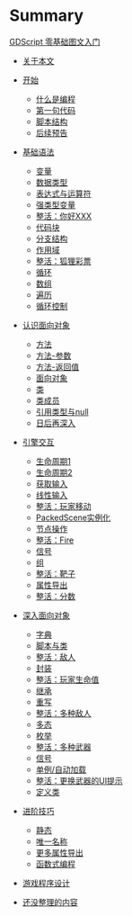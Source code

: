 # Summary

[GDScript 零基础图文入门](./GDScript.md)
- [关于本文](./ABOUT.md)
- [开始](./Part1/Start.md)
    - [什么是编程](./Part1/什么是编程.md)
    - [第一句代码](./Part1/第一句代码.md)
    - [脚本结构](./Part1/脚本结构.md)
    - [后续预告](./Part1/后续预告.md)

- [基础语法](./Part2/Start.md)
    - [变量](./Part2/变量.md)
    - [数据类型](./Part2/数据类型.md)
    - [表达式与运算符](./Part2/表达式与运算符.md)
    - [强类型变量](./Part2/强类型变量.md)
    - [整活：你好XXX](./Part2/整活：你好XXX.md)
    - [代码块](./Part2/代码块.md)
    - [分支结构](./Part2/分支结构.md)
    - [作用域](./Part2/作用域.md)
    - [整活：狐狸彩票](./Part2/整活：狐狸彩票.md)
    - [循环](./Part2/循环.md)
    - [数组](./Part2/数组.md)
    - [遍历](./Part2/遍历.md)
    - [循环控制](./Part2/循环控制.md)

- [认识面向对象](./Part-认识面向对象/Start.md)
    - [方法](./Part-认识面向对象/方法.md)
    - [方法-参数](./Part-认识面向对象/方法参数.md)
    - [方法-返回值](./Part-认识面向对象/方法返回值.md)
    - [面向对象](./Part-认识面向对象/面向对象.md)
    - [类](./Part-认识面向对象/类.md)
    - [类成员](./Part-认识面向对象/类成员.md)
    - [引用类型与null](./Part-认识面向对象/引用类型与null.md)
    - [日后再深入](./Part-认识面向对象/日后再深入.md)

- [引擎交互](./Part-引擎交互/Start.md)
    - [生命周期1](./Part-引擎交互/生命周期1.md)
    - [生命周期2](./Part-引擎交互/生命周期2.md)
    - [获取输入](./Part-引擎交互/获取输入.md)
    - [线性输入](./Part-引擎交互/线性输入.md)
    - [整活：玩家移动]()
    - [PackedScene实例化](./Part-引擎交互/PackedScene实例化.md)
    - [节点操作](./Part-引擎交互/节点操作.md)
    - [整活：Fire]()
    - [信号](./Part-引擎交互/信号.md)
    - [组](./Part-引擎交互/组.md)
    - [整活：靶子]()
    - [属性导出](./Part-引擎交互/属性导出.md)
    - [整活：分数]()

- [深入面向对象](./Part-深入面向对象/Start.md)
    - [字典](./Part-深入面向对象/字典.md)
    - [脚本与类](./Part-深入面向对象/脚本与类.md)
    - [整活：敌人]()
    - [封装](./Part-深入面向对象/封装.md)
    - [整活：玩家生命值]()
    - [继承]()
    - [重写]()
    - [整活：多种敌人]()
    - [多态]()
    - [枚举]()
    - [整活：多种武器]()
    - [信号]()
    - [单例/自动加载]()
    - [整活：更换武器的UI提示]()
    - [定义类]()

- [进阶技巧]()
    - [静态]()
    - [唯一名称]()
    - [更多属性导出]()
    - [函数式编程]()

- [游戏程序设计]()

- [还没整理的内容](./待整理的内容.md)